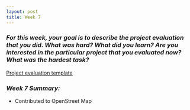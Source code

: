 ```yaml
---
layout: post
title: Week 7
---
```

### **_For this week, your goal is to describe the project evaluation that you did. What was hard? What did you learn? Are you interested in the particular project that you evaluated now? What was the hardest task?_**  
[Project evaluation template][project]  

### **_Week 7 Summary:_**
* Contributed to OpenStreet Map  

[project]: https://github.com/hunter-college-ossd-fall-2019/project-evaluation-activity-01/blob/fall19/evaluation_template.md
